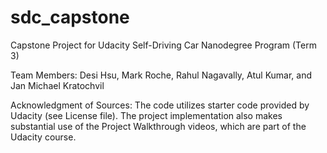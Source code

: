 # sdc_capstone

Capstone Project for Udacity Self-Driving Car Nanodegree Program (Term 3)

Team Members: Desi Hsu, Mark Roche, Rahul Nagavally, Atul Kumar, and Jan Michael Kratochvil

Acknowledgment of Sources:
The code utilizes starter code provided by Udacity (see License file). The project implementation also makes substantial use of the Project Walkthrough videos, which are part of the Udacity course.
